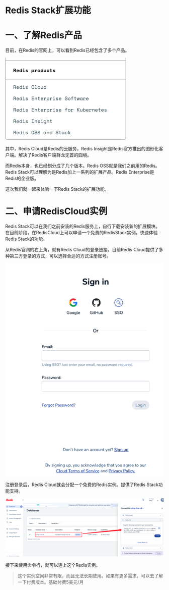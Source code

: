 # Redis Stack扩展功能

# 一、了解Redis产品

&#x9;目前，在Redis的官网上，可以看到Redis已经包含了多个产品。

![](assets/redis_stack/01.png)

&#x9;其中，Redis Cloud是Redis的云服务，Redis Insight是Redis官方推出的图形化客户端。解决了Redis客户端群龙无首的囧境。

&#x9;而Redis本身，也已经划分成了几个版本。Redis OSS就是我们之前用的Redis。 Redis Stack可以理解为是Redis加上一系列的扩展产品。Redis Enterprise是Redis的企业版。

&#x9;这次我们就一起来体验一下Redis Stack的扩展功能。


# 二、申请RedisCloud实例

&#x9;Redis Stack可以在我们之前安装的Redis服务上，自行下载安装新的扩展模块。在目前阶段，在RedisCloud上可以申请一个免费的RedisStack实例，快速体验Redis Stack的功能。

&#x9;从Redis官网的右上角，就有Redis Cloud的登录链接。目前Redis Cloud提供了多种第三方登录的方式，可以选择合适的方式注册账号。

![](assets/redis_stack/02.png)

&#x9;注册登录后，Redis Cloud就会分配一个免费的Redis实例。提供了Redis Stack功能支持。

![](assets/redis_stack/03.png)

&#x9;接下来使用命令行，就可以连上这个Redis实例。

> 这个实例空间非常有限，而且无法长期使用。如果有更多需求，可以去了解一下付费版本。基础付费5美元/月